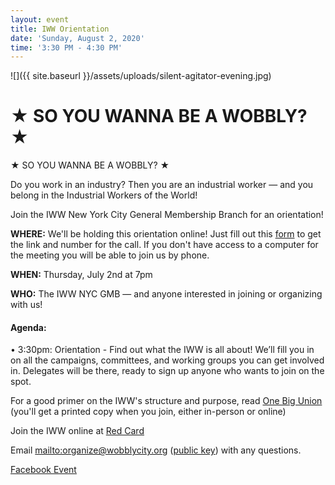 ```yaml
---
layout: event
title: IWW Orientation
date: 'Sunday, August 2, 2020'
time: '3:30 PM - 4:30 PM'
---
```

![]({{ site.baseurl }}/assets/uploads/silent-agitator-evening.jpg)
# ★ SO YOU WANNA BE A WOBBLY? ★

★ SO YOU WANNA BE A WOBBLY? ★

Do you work in an industry? Then you are an industrial worker — and you belong in the Industrial Workers of the World!

Join the IWW New York City General Membership Branch for an orientation!

**WHERE:**  We'll be holding this orientation online! Just fill out this [form](https://airtable.com/shrjXIWape2ZVnkQy) to get the link and number for the call. If you don't have access to a computer for the meeting you will be able to join us by phone.

**WHEN:** Thursday, July 2nd at 7pm

**WHO:** The IWW NYC GMB — and anyone interested in joining or organizing with us!

#### Agenda:

• 3:30pm: Orientation - Find out what the IWW is all about! We’ll fill you in on all the campaigns, committees, and working groups you can get involved in. Delegates will be there, ready to sign up anyone who wants to join on the spot.

For a good primer on the IWW's structure and purpose, read [One Big Union](https://iww.org/about/official/OBU) (you'll get a printed copy when you join, either in-person or online)

Join the IWW online at [Red Card](https://redcard.iww.org/user/register)


Email <mailto:organize@wobblycity.org> ([public key](/assets/keys/publickey.organize@wobblycity.org.asc)) with any questions.

[Facebook Event](https://www.facebook.com/events/251216562969479/)
